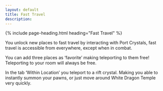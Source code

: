 ```yaml
---
layout: default
title: Fast Travel
description: 
---
```


<div class="margin-center-90 overflow-x-auto">
  {% include page-heading.html heading="Fast Travel" %}
  <p class="mb-5">
   You unlock new places to fast travel by interacting with Port Crystals, fast travel is accessible from everywhere, except when in combat.
  </p>
  

You can add three places as ‘favorite’ making teleporting to them free!  
Teleporting to your room will always be free.

In the tab ‘Within Location’ you teleport to a rift crystal. Making you able to instantly summon your pawns, or just move around White Dragon Temple very quickly. 

</div>